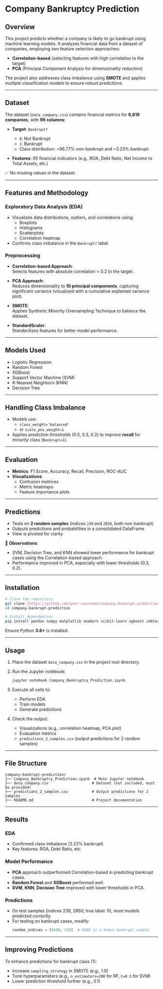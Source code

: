 # Company Bankruptcy Prediction

## Overview
This project predicts whether a company is likely to go bankrupt using machine learning models. It analyzes financial data from a dataset of companies, employing two feature selection approaches:
- **Correlation-based** (selecting features with high correlation to the target)
- **PCA** (Principal Component Analysis for dimensionality reduction)

The project also addresses class imbalance using **SMOTE** and applies multiple classification models to ensure robust predictions.

---

## Dataset
The dataset (`data_company.csv`) contains financial metrics for **6,819 companies**, with **96 columns**:

- **Target**: `Bankrupt?`  
  - `0`: Not Bankrupt  
  - `1`: Bankrupt  
  - Class distribution: ~96.77% non-bankrupt and ~3.23% bankrupt.

- **Features**: 95 financial indicators (e.g., ROA, Debt Ratio, Net Income to Total Assets, etc.)

✅ No missing values in the dataset.

---

## Features and Methodology

### Exploratory Data Analysis (EDA)
- Visualizes data distributions, outliers, and correlations using:
  - Boxplots
  - Histograms
  - Scatterplots
  - Correlation heatmap
- Confirms class imbalance in the `Bankrupt?` label.

### Preprocessing
- **Correlation-based Approach**:  
  Selects features with absolute correlation > 0.2 to the target.

- **PCA Approach**:  
  Reduces dimensionality to **10 principal components**, capturing significant variance (visualized with a cumulative explained variance plot).

- **SMOTE**:  
  Applies Synthetic Minority Oversampling Technique to balance the dataset.

- **StandardScaler**:  
  Standardizes features for better model performance.

---

## Models Used
- Logistic Regression
- Random Forest
- XGBoost
- Support Vector Machine (SVM)
- K-Nearest Neighbors (KNN)
- Decision Tree

---

## Handling Class Imbalance
- Models use:
  - `class_weight='balanced'`
  - or `scale_pos_weight=1`
- Applies prediction thresholds (0.5, 0.3, 0.2) to improve **recall** for minority class (`Bankrupt=1`).

---

## Evaluation
- **Metrics**: F1 Score, Accuracy, Recall, Precision, ROC-AUC
- **Visualizations**:
  - Confusion matrices
  - Metric heatmaps
  - Feature importance plots

---

## Predictions
- Tests on **2 random samples** (indices `239` and `2850`, both non-bankrupt)
- Outputs predictions and probabilities in a consolidated DataFrame
- View is pivoted for clarity

📌 **Observations**:
- SVM, Decision Tree, and KNN showed lower performance for bankrupt cases using the Correlation-based approach.
- Performance improved in PCA, especially with lower thresholds (0.3, 0.2).

---

## Installation

```bash
# Clone the repository
git clone [https://github.com/your-username/company-bankrupt-prediction.git](https://github.com/nvquangyn02/Company-Bankrupt-Prediction.git)
cd company-bankrupt-prediction

# Install dependencies
pip install pandas numpy matplotlib seaborn scikit-learn xgboost imblearn
```

Ensure Python **3.6+** is installed.

---

## Usage

1. Place the dataset `data_company.csv` in the project root directory.
2. Run the Jupyter notebook:
   ```bash
   jupyter notebook Company_Bankruptcy_Prediction.ipynb
   ```
3. Execute all cells to:
   - Perform EDA
   - Train models
   - Generate predictions

4. Check the output:
   - Visualizations (e.g., correlation heatmap, PCA plot)
   - Evaluation metrics
   - `predictions_2_samples.csv` (output predictions for 2 random samples)

---

## File Structure

```
company-bankrupt-prediction/
├── Company_Bankruptcy_Prediction.ipynb  # Main Jupyter notebook
├── data_company.csv                    # Dataset (not included, must be provided)
├── predictions_2_samples.csv           # Output predictions for 2 samples
├── README.md                           # Project documentation
```

---

## Results

### EDA
- Confirmed class imbalance (3.23% bankrupt)
- Key features: ROA, Debt Ratio, etc.

### Model Performance
- **PCA** approach outperformed Correlation-based in predicting bankrupt cases.
- **Random Forest** and **XGBoost** performed well.
- **SVM**, **KNN**, **Decision Tree** improved with lower thresholds in PCA.

### Predictions
- On test samples (indices 239, 2850; true label: 0), most models predicted correctly.
- For testing on bankrupt cases, modify:
  ```python
  random_indices = [6500, 239]  # 6500 is a known bankrupt sample
  ```

---

## Improving Predictions

To enhance predictions for bankrupt class (1):
- Increase `sampling_strategy` in SMOTE (e.g., 1.5)
- Tune hyperparameters (e.g., `n_estimators=200` for RF, `C=0.5` for SVM)
- Lower prediction threshold further (e.g., 0.1)


